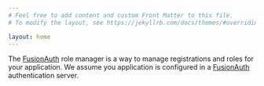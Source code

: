 ```yaml
---
# Feel free to add content and custom Front Matter to this file.
# To modify the layout, see https://jekyllrb.com/docs/themes/#overriding-theme-defaults

layout: home
---
```


The [FusionAuth](https://fusionauth.io) role manager is a way to manage registrations and roles for your application. We assume you application is configured in a [FusionAuth](https://fusionauth.io) authentication server.